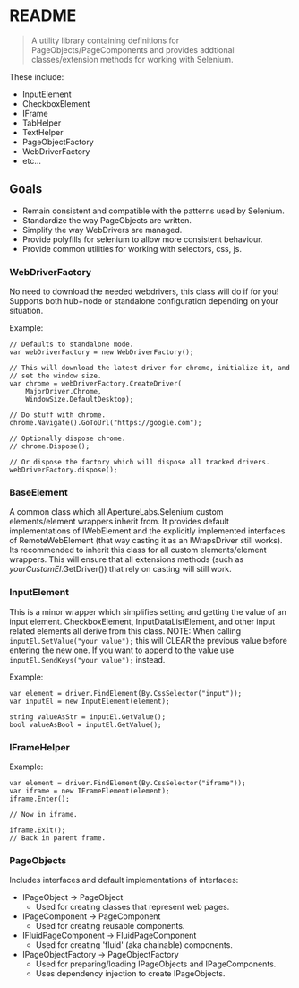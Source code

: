 # README

> A utility library containing definitions for PageObjects/PageComponents and
> provides addtional classes/extension methods for working with Selenium. 

These include:
* InputElement
* CheckboxElement
* IFrame
* TabHelper
* TextHelper
* PageObjectFactory
* WebDriverFactory
* etc...

## Goals
* Remain consistent and compatible with the patterns used by Selenium.
* Standardize the way PageObjects are written.
* Simplify the way WebDrivers are managed.
* Provide polyfills for selenium to allow more consistent behaviour.
* Provide common utilities for working with selectors, css, js.

### WebDriverFactory
No need to download the needed webdrivers, this class will do if for you!
Supports both hub+node or standalone configuration depending on your situation.

Example:

```
// Defaults to standalone mode.
var webDriverFactory = new WebDriverFactory();

// This will download the latest driver for chrome, initialize it, and
// set the window size.
var chrome = webDriverFactory.CreateDriver(
	MajorDriver.Chrome,
	WindowSize.DefaultDesktop);

// Do stuff with chrome.
chrome.Navigate().GoToUrl("https://google.com");

// Optionally dispose chrome.
// chrome.Dispose();

// Or dispose the factory which will dispose all tracked drivers.
webDriverFactory.dispose();
```

### BaseElement
A common class which all ApertureLabs.Selenium custom elements/element wrappers
inherit from. It provides default implementations of IWebElement and the
explicitly implemented interfaces of RemoteWebElement (that way casting it as
an IWrapsDriver still works). Its recommended to inherit this class for all
custom elements/element wrappers. This will ensure that all extensions methods
(such as *yourCustomEl*.GetDriver()) that rely on casting will still work.

### InputElement
This is a minor wrapper which simplifies setting and getting the value of an
input element. CheckboxElement, InputDataListElement, and other input related
elements all derive from this class. NOTE: When calling
`inputEl.SetValue("your value");` this will CLEAR the previous value before
entering the new one. If you want to append to the value use
`inputEl.SendKeys("your value");` instead.

Example:
```
var element = driver.FindElement(By.CssSelector("input"));
var inputEl = new InputElement(element);

string valueAsStr = inputEl.GetValue();
bool valueAsBool = inputEl.GetValue();
```

### IFrameHelper
Example:
```
var element = driver.FindElement(By.CssSelector("iframe"));
var iframe = new IFrameElement(element);
iframe.Enter();

// Now in iframe.

iframe.Exit();
// Back in parent frame.
```

### PageObjects
Includes interfaces and default implementations of interfaces:
* IPageObject -> PageObject
  * Used for creating classes that represent web pages.
* IPageComponent -> PageComponent
  * Used for creating reusable components.
* IFluidPageComponent -> FluidPageComponent
  * Used for creating 'fluid' (aka chainable) components.
* IPageObjectFactory -> PageObjectFactory
  * Used for preparing/loading IPageObjects and IPageComponents.
  * Uses dependency injection to create IPageObjects.